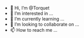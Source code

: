 - 👋 Hi, I’m @Torquet
- 👀 I’m interested in ...
- 🌱 I’m currently learning ...
- 💞️ I’m looking to collaborate on ...
- 📫 How to reach me ...

<!---
Torquet/Torquet is a ✨ special ✨ repository because its `README.md` (this file) appears on your GitHub profile.
You can click the Preview link to take a look at your changes.
--->
